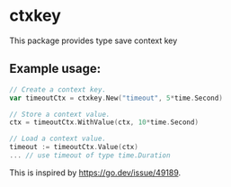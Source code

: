 # ctxkey

This package provides type save context key


## Example usage:

```go
// Create a context key.
var timeoutCtx = ctxkey.New("timeout", 5*time.Second)

// Store a context value.
ctx = timeoutCtx.WithValue(ctx, 10*time.Second)

// Load a context value.
timeout := timeoutCtx.Value(ctx)
... // use timeout of type time.Duration
```

This is inspired by https://go.dev/issue/49189.
